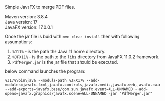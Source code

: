 Simple JavaFX to merge PDF files.

Maven version:  3.8.4 <br />
Java version:   17 <br />
JavaFX version: 17.0.0.1 <br />

Once the jar file is buid with `mvn clean install` then with following assumptions: <br />
1. `%J11%` - is the path the Java 11 home directory. <br />
2. `%JFX11%` - is the path to the `libs` directory from JavaFX 11.0.2 framework. <br />
3. `PdfMerger.jar` is the jar file that should be executed. <br />

below command launches the program: 
```
%J17%\bin\java --module-path %JFX17% --add-modules=javafx.fxml,javafx.controls,javafx.media,javafx.web,javafx.swing --add-exports=javafx.base/com.sun.javafx.event=ALL-UNNAMED --add-opens=javafx.graphics/javafx.scene=ALL-UNNAMED -jar "PdfMerger.jar"
```
